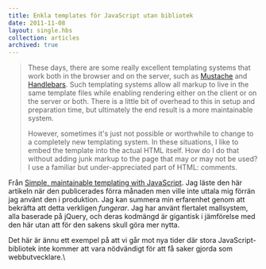 ```yaml
---
title: Enkla templates för JavaScript utan bibliotek
date: 2011-11-08
layout: single.hbs
collection: articles
archived: true
---
```

> These days, there are some really excellent templating systems that
> work both in the browser and on the server, such as
> [Mustache](http://mustache.github.com/) and
> [Handlebars](http://www.handlebarsjs.com/). Such templating systems
> allow all markup to live in the same template files while enabling
> rendering either on the client or on the server or both. There is a
> little bit of overhead to this in setup and preparation time, but
> ultimately the end result is a more maintainable system.
>
> However, sometimes it's just not possible or worthwhile to change to a
> completely new templating system. In these situations, I like to embed
> the template into the actual HTML itself. How do I do that without
> adding junk markup to the page that may or may not be used? I use a
> familiar but under-appreciated part of HTML: comments.

Från [Simple, maintainable templating with
JavaScript](http://www.nczonline.net/blog/2011/10/11/simple-maintainable-templating-with-javascript/).
Jag läste den här artikeln när den publicerades förra månaden men ville
inte uttala mig förrän jag använt den i produktion. Jag kan summera min
erfarenhet genom att bekräfta att detta verkligen *fungerar*. Jag har
använt flertalet mallsystem, alla baserade på jQuery, och deras kodmängd
är gigantisk i jämförelse med den här utan att för den sakens skull göra
mer nytta.

Det här är ännu ett exempel på att vi går mot nya tider där stora
JavaScript-bibliotek inte kommer att vara nödvändigt för att få saker
gjorda som webbutvecklare.\